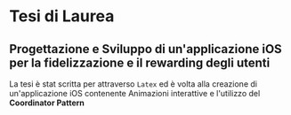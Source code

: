 # Tesi di Laurea

## Progettazione e Sviluppo di un'applicazione iOS per la fidelizzazione e il rewarding degli utenti

La tesi è stat scritta per attraverso `Latex` ed è volta alla creazione di un'applicazione iOS contenente Animazioni interattive e l'utilizzo del **Coordinator Pattern**



